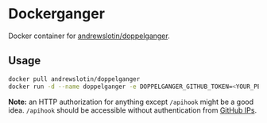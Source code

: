 Dockerganger
============

Docker container for [andrewslotin/doppelganger](https://github.com/andrewslotin/doppelganger).

Usage
-----

```bash
docker pull andrewslotin/doppelganger
docker run -d --name doppelganger -e DOPPELGANGER_GITHUB_TOKEN=<YOUR_PERSONAL_ACCESS_TOKEN> -v /var/mirrors:<MIRRORS_DIR> -p 8081:8081 andrewslotin/doppelganger
```

**Note:** an HTTP authorization for anything except `/apihook` might be a good idea. `/apihook` should be accessible without authentication from [GitHub IPs](https://help.github.com/articles/what-ip-addresses-does-github-use-that-i-should-whitelist/).